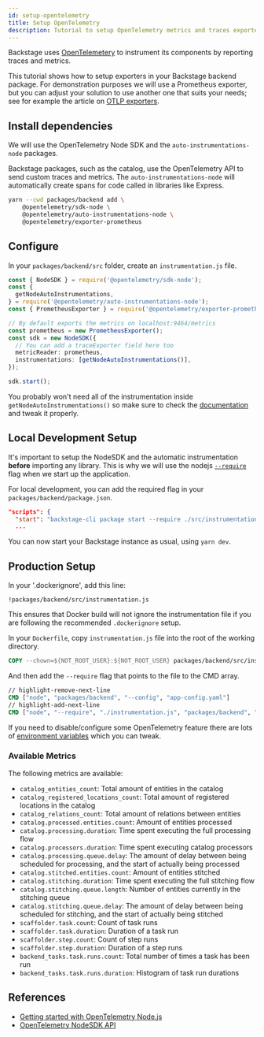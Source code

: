 ```yaml
---
id: setup-opentelemetry
title: Setup OpenTelemetry
description: Tutorial to setup OpenTelemetry metrics and traces exporters in Backstage
---
```


Backstage uses [OpenTelemetery](https://opentelemetry.io/) to instrument its components by reporting traces and metrics.

This tutorial shows how to setup exporters in your Backstage backend package. For demonstration purposes we will use a Prometheus exporter, but you can adjust your solution to use another one that suits your needs; see for example the article on [OTLP exporters](https://opentelemetry.io/docs/instrumentation/js/exporters/).

## Install dependencies

We will use the OpenTelemetry Node SDK and the `auto-instrumentations-node` packages.

Backstage packages, such as the catalog, use the OpenTelemetry API to send custom traces and metrics.
The `auto-instrumentations-node` will automatically create spans for code called in libraries like Express.

```bash
yarn --cwd packages/backend add \
    @opentelemetry/sdk-node \
    @opentelemetry/auto-instrumentations-node \
    @opentelemetry/exporter-prometheus
```

## Configure

In your `packages/backend/src` folder, create an `instrumentation.js` file.

```typescript title="in packages/backend/src/instrumentation.js"
const { NodeSDK } = require('@opentelemetry/sdk-node');
const {
  getNodeAutoInstrumentations,
} = require('@opentelemetry/auto-instrumentations-node');
const { PrometheusExporter } = require('@opentelemetry/exporter-prometheus');

// By default exports the metrics on localhost:9464/metrics
const prometheus = new PrometheusExporter();
const sdk = new NodeSDK({
  // You can add a traceExporter field here too
  metricReader: prometheus,
  instrumentations: [getNodeAutoInstrumentations()],
});

sdk.start();
```

You probably won't need all of the instrumentation inside `getNodeAutoInstrumentations()` so make sure to
check the [documentation](https://www.npmjs.com/package/@opentelemetry/auto-instrumentations-node) and tweak it properly.

## Local Development Setup

It's important to setup the NodeSDK and the automatic instrumentation **before**
importing any library. This is why we will use the nodejs
[`--require`](https://nodejs.org/api/cli.html#-r---require-module) flag when we
start up the application.

For local development, you can add the required flag in your `packages/backend/package.json`.

```json title="packages/backend/package.json"
"scripts": {
  "start": "backstage-cli package start --require ./src/instrumentation.js",
  ...
```

You can now start your Backstage instance as usual, using `yarn dev`.

## Production Setup

In your '.dockerignore', add this line:
```
!packages/backend/src/instrumentation.js
```
This ensures that Docker build will not ignore the instrumentation file if you are following the recommended `.dockerignore` setup.

In your `Dockerfile`, copy `instrumentation.js` file into the root of the working directory.

```Dockerfile
COPY --chown=${NOT_ROOT_USER}:${NOT_ROOT_USER} packages/backend/src/instrumentation.js ./
```

And then add the `--require` flag that points to the file to the CMD array.

```Dockerfile
// highlight-remove-next-line
CMD ["node", "packages/backend", "--config", "app-config.yaml"]
// highlight-add-next-line
CMD ["node", "--require", "./instrumentation.js", "packages/backend", "--config", "app-config.yaml"]
```

If you need to disable/configure some OpenTelemetry feature there are lots of [environment variables](https://opentelemetry.io/docs/specs/otel/configuration/sdk-environment-variables/) which you can tweak.

### Available Metrics

The following metrics are available:

- `catalog_entities_count`: Total amount of entities in the catalog
- `catalog_registered_locations_count`: Total amount of registered locations in the catalog
- `catalog_relations_count`: Total amount of relations between entities
- `catalog.processed.entities.count`: Amount of entities processed
- `catalog.processing.duration`: Time spent executing the full processing flow
- `catalog.processors.duration`: Time spent executing catalog processors
- `catalog.processing.queue.delay`: The amount of delay between being scheduled for processing, and the start of actually being processed
- `catalog.stitched.entities.count`: Amount of entities stitched
- `catalog.stitching.duration`: Time spent executing the full stitching flow
- `catalog.stitching.queue.length`: Number of entities currently in the stitching queue
- `catalog.stitching.queue.delay`: The amount of delay between being scheduled for stitching, and the start of actually being stitched
- `scaffolder.task.count`: Count of task runs
- `scaffolder.task.duration`: Duration of a task run
- `scaffolder.step.count`: Count of step runs
- `scaffolder.step.duration`: Duration of a step runs
- `backend_tasks.task.runs.count`: Total number of times a task has been run
- `backend_tasks.task.runs.duration`: Histogram of task run durations

## References

- [Getting started with OpenTelemetry Node.js](https://opentelemetry.io/docs/instrumentation/js/getting-started/nodejs/)
- [OpenTelemetry NodeSDK API](https://open-telemetry.github.io/opentelemetry-js/classes/_opentelemetry_sdk_node.NodeSDK.html)
